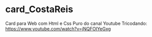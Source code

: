 # card_CostaReis
Card para Web com Html e Css Puro do canal Youtube Tricodando: https://www.youtube.com/watch?v=jNQFOIYeGxg
